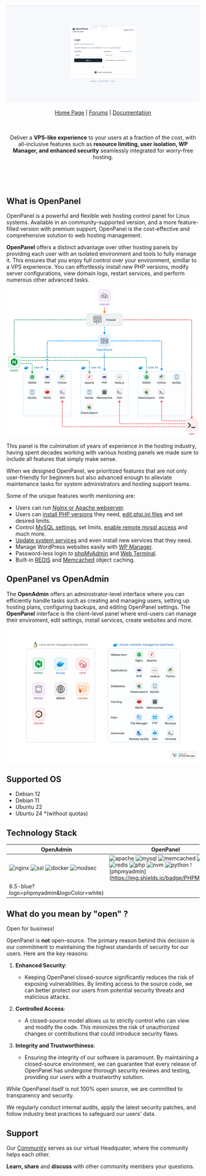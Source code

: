 <div align="center">
<a href="https://openpanel.co/">
    <img alt="website" src="/documentation/static/img/openpanel_admin.gif">
</a>
  
<br/>
<br/>

<div align="center">
    <a href="https://openpanel.co">Home Page</a> |
    <a href="https://community.openpanel.co/">Forums</a> |
    <a href="https://openpanel.co/docs/admin/intro/">Documentation</a>
</div>
</div>

<br/>
<br/>

<div align="center"> 
    
Deliver a <strong>VPS-like experience</strong> to your users at a fraction of the cost, with all-inclusive features such as <strong>resource limiting, user isolation, WP Manager, and enhanced security</strong> seamlessly integrated for worry-free hosting.

<br />
<br />

</div>
<br/>

## What is OpenPanel

OpenPanel is a powerful and flexible web hosting control panel for Linux systems. Available in an community-supported version, and a more feature-filled version with premium support, OpenPanel is the cost-effective and comprehensive solution to web hosting management.

**OpenPanel** offers a distinct advantage over other hosting panels by providing each user with an isolated environment and tools to fully manage it. This ensures that you enjoy full control over your environment, simillar to a VPS experience. You can effortlessly install new PHP versions, modify server configurations, view domain logs, restart services, and perform numerous other advanced tasks.

[![openpanel scheme](/documentation/static/img/admin/openpanel_scheme.png)](https://openpanel.co/docs/panel/intro/)

This panel is the culmination of years of experience in the hosting industry, having spent decades working with various hosting panels we made sure to include all features that simply make sense.

When we designed OpenPanel, we prioritized features that are not only user-friendly for beginners but also advanced enough to alleviate maintenance tasks for system administrators and hosting support teams.

Some of the unique features worth mentioning are:

- Users can run [Nginx or Apache webserver](https://openpanel.co/docs/admin/plans/hosting_plans/#list-hosting-plans).
- Users can [install PHP versions](https://openpanel.co/docs/panel/advanced/server_settings#install-php-version) they need, [edit php.ini files](https://openpanel.co/docs/panel/advanced/server_settings#phpini-editor) and set desired limits.
- Control [MySQL settings](https://openpanel.co/docs/panel/advanced/server_settings#mysql-settings), set limits, [enable remote mysql access](https://openpanel.co/docs/panel/databases/remote) and much more.
- [Update system services](https://openpanel.co/docs/panel/advanced/server_settings#service-status) and even install new services that they need.
- Manage WordPress websites easily with [WP Manager](https://openpanel.co/docs/panel/applications/wordpress).
- Password-less login to [phpMyAdmin](https://openpanel.co/docs/panel/databases/phpmyadmin) and [Web Terminal](https://openpanel.co/docs/panel/advanced/terminal).
- Built-in [REDIS](https://openpanel.co/docs/panel/caching/Redis) and [Memcached](https://openpanel.co/docs/panel/caching/Memcached) object caching.

## OpenPanel vs OpenAdmin


The **OpenAdmin** offers an administrator-level interface where you can efficiently handle tasks such as creating and managing users, setting up hosting plans, configuring backups, and editing OpenPanel settings.
The **OpenPanel** interface is the client-level panel where end-users can manage their enviroment, edit settings, install services, create websites and more.

[![openpanel-vs-openadmin](/documentation/static/img/admin/openpanel_vs_openadmin.svg)](https://openpanel.co/docs/admin/intro/)


## Supported OS

- Debian 12
- Debian 11
- Ubuntu 22
- Ubuntu 24 *(without quotas)

## Technology Stack


| OpenAdmin |  OpenPanel |
|------------------|---|
|         ![nginx](https://img.shields.io/badge/Nginx-1.22--1.26-blue?logo=nginx&logoColor=white) ![ssl](https://img.shields.io/badge/Let'sEncrypt-green?logo=letsencrypt&logoColor=white) ![docker](https://img.shields.io/badge/Docker-blue?logo=docker&logoColor=white) ![modsec](https://img.shields.io/badge/ModSecurity-WAF-blue?logo=modsecurity&logoColor=white)        |  ![apache](https://img.shields.io/badge/Apache-2.4-7aba03?logo=apache&logoColor=white) ![mysql](https://img.shields.io/badge/MySQL-5.5--8.2-blue?logo=mysql&logoColor=white) ![memcached](https://img.shields.io/badge/Memcached-1.4--1.6-blue) ![nginx](https://img.shields.io/badge/Nginx-1.22--1.26-blue?logo=nginx&logoColor=white) ![redis](https://img.shields.io/badge/Redis-3.0--7.2-blue?logo=redis&logoColor=white) ![php](https://img.shields.io/badge/PHP-5.4--8.3-blue?logo=php&logoColor=white) ![nvm](https://img.shields.io/badge/NVM-1.1.12-7aba03?logo=node.js&logoColor=white) ![python](https://img.shields.io/badge/Python-3.8--3.12-blue?logo=python&logoColor=white) ![phpmyadmin](https://img.shields.io/badge/PHPMyAdmin-
6.5-blue?logo=phpmyadmin&logoColor=white) |

## What do you mean by "open" ?

Open for business!

OpenPanel is **not** open-source. The primary reason behind this decision is our commitment to maintaining the highest standards of security for our users. Here are the key reasons:

1. **Enhanced Security**:
    - Keeping OpenPanel closed-source significantly reduces the risk of exposing vulnerabilities. By limiting access to the source code, we can better protect our users from potential security threats and malicious attacks.

2. **Controlled Access**:
    - A closed-source model allows us to strictly control who can view and modify the code. This minimizes the risk of unauthorized changes or contributions that could introduce security flaws.

3. **Integrity and Trustworthiness**:
    - Ensuring the integrity of our software is paramount. By maintaining a closed-source environment, we can guarantee that every release of OpenPanel has undergone thorough security reviews and testing, providing our users with a trustworthy solution.

While OpenPanel itself is not 100% open source, we are committed to transparency and security.

We regularly conduct internal audits, apply the latest security patches, and follow industry best practices to safeguard our users' data.

## Support

Our [Community](https://community.openpanel.co/) serves as our virtual Headquater, where the community helps each other.

**Learn, share** and **discuss** with other community members your questions.
